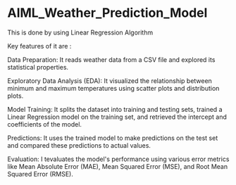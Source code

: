 # AIML_Weather_Prediction_Model

This is done by using Linear Regression Algorithm

Key features of it are :

Data Preparation: It reads weather data from a CSV file and explored its statistical properties.

Exploratory Data Analysis (EDA): It visualized the relationship between minimum and maximum temperatures using scatter plots and distribution plots.

Model Training: It splits the dataset into training and testing sets, trained a Linear Regression model on the training set, and retrieved the intercept and coefficients of the model.

Predictions: It uses the trained model to make predictions on the test set and compared these predictions to actual values.

Evaluation: I tevaluates the model's performance using various error metrics like Mean Absolute Error (MAE), Mean Squared Error (MSE), and Root Mean Squared Error (RMSE).



